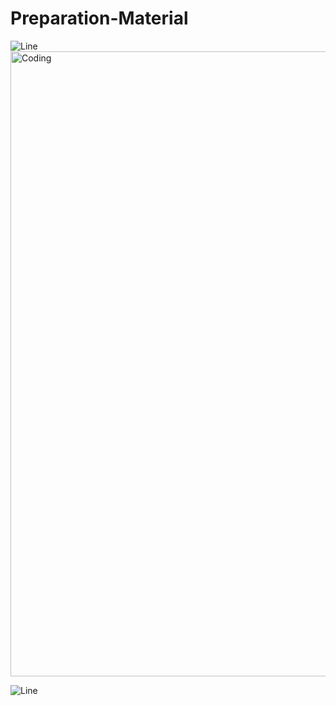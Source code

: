 # Preparation-Material

![Line](https://user-images.githubusercontent.com/85225156/171937799-8fc9e255-9889-4642-9c92-6df85fb86e82.gif)
<img align="center" alt="Coding" width="1000" src="![Yellow Illustrative Google classroom header](https://github.com/user-attachments/assets/c9f3f91f-20d3-446e-b421-f6e4ca709207)
">

<!-- ---------------------------------------------------------------------------------------------------------------------------------------------------- -->

![Line](https://user-images.githubusercontent.com/85225156/171937799-8fc9e255-9889-4642-9c92-6df85fb86e82.gif)
